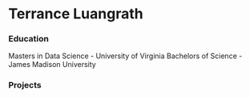 # Terrance Luangrath


### Education
Masters in Data Science - University of Virginia
Bachelors of Science - James Madison University


### Projects
